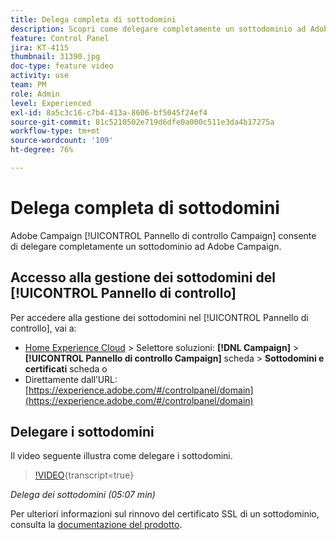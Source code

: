```yaml
---
title: Delega completa di sottodomini
description: Scopri come delegare completamente un sottodominio ad Adobe Campaign.
feature: Control Panel
jira: KT-4115
thumbnail: 31390.jpg
doc-type: feature video
activity: use
team: PM
role: Admin
level: Experienced
exl-id: 8a5c3c16-c7b4-413a-8606-bf5045f24ef4
source-git-commit: 81c5210502e719d6dfe0a000c511e3da4b17275a
workflow-type: tm+mt
source-wordcount: '109'
ht-degree: 76%

---
```


# Delega completa di sottodomini

Adobe Campaign [!UICONTROL Pannello di controllo Campaign] consente di delegare completamente un sottodominio ad Adobe Campaign.

## Accesso alla gestione dei sottodomini del [!UICONTROL Pannello di controllo]

Per accedere alla gestione dei sottodomini nel [!UICONTROL Pannello di controllo], vai a:

* [Home Experience Cloud](https://experience.adobe.com/#/home) > Selettore soluzioni: **[!DNL Campaign]** > **[!UICONTROL Pannello di controllo Campaign]** scheda > **Sottodomini e certificati** scheda o
* Direttamente dall’URL: [https://experience.adobe.com/#/controlpanel/domain](https://experience.adobe.com/#/controlpanel/domain)

## Delegare i sottodomini

Il video seguente illustra come delegare i sottodomini.

>[!VIDEO](https://video.tv.adobe.com/v/31390?learn=on){transcript=true}

*Delega dei sottodomini (05:07 min)*

Per ulteriori informazioni sul rinnovo del certificato SSL di un sottodominio, consulta la [documentazione del prodotto](https://experienceleague.adobe.com/docs/control-panel/using/subdomains-and-certificates/renewing-subdomain-certificate.html?lang=it).
